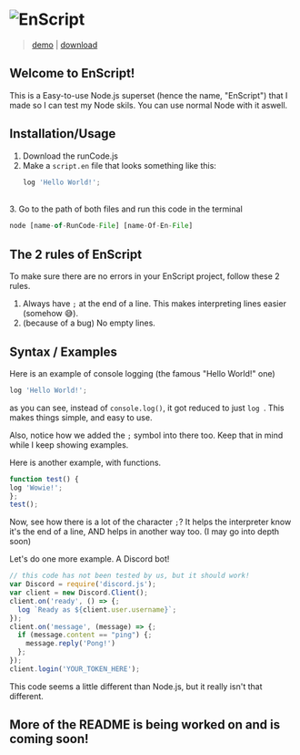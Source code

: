 # ![EnScript](https://i.ibb.co/CmDrt0V/image.png)
>[demo](#) | [download](https://github.com/trisn0w/enscript/releases/latest)

## Welcome to EnScript!
This is a Easy-to-use Node.js superset (hence the name, "EnScript") that I made so I can test my Node skils. You can use normal Node with it aswell.

## Installation/Usage
1. Download the runCode.js
2. Make a `script.en` file that looks something like this:
   ```js
   log 'Hello World!';
   ```
 <br>  
3. Go to the path of both files and run this code in the terminal

```js
node [name-of-RunCode-File] [name-Of-En-File]
```

## The 2 rules of EnScript
To make sure there are no errors in your EnScript project, follow these 2 rules.

1. Always have `;` at the end of a line. This makes interpreting lines easier (somehow :sweat_smile:).
2. (because of a bug) No empty lines.


## Syntax / Examples
Here is an example of console logging (the famous "Hello World!" one)
```js
log 'Hello World!';
```

as you can see, instead of `console.log()`, it got reduced to just `log `. This makes things simple, and easy to use.

Also, notice how we added the `;` symbol into there too. Keep that in mind while I keep showing examples.

Here is another example, with functions.
```js
function test() {
log 'Wowie!';
};
test();      
```

Now, see how there is a lot of the character `;`? It helps the interpreter know it's the end of a line, AND helps in another way too. (I may go into depth soon)

Let's do one more example. A Discord bot!

```js
// this code has not been tested by us, but it should work!
var Discord = require('discord.js');
var client = new Discord.Client();
client.on('ready', () => {;
  log `Ready as ${client.user.username}`;
});
client.on('message', (message) => {;
  if (message.content == "ping") {;
    message.reply('Pong!')
  };
});
client.login('YOUR_TOKEN_HERE');
```
This code seems a little different than Node.js, but it really isn't that different.

## More of the README is being worked on and is coming soon!
